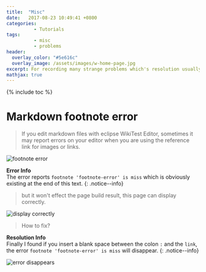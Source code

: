 ```yaml
---
title:  "Misc"
date:   2017-08-23 10:49:41 +0800
categories: 
          - Tutorials
tags:          
          - misc
          - problems
header:
  overlay_color: "#5e616c"
  overlay_image: /assets/images/w-home-page.jpg
excerpt: For recording many strange problems which's resolution usually cannot be found on the Internet.
mathjax: true
---
```



{% include toc %}

# Markdown footnote error

> If you edit markdown files with eclipse WikiTest Editor, sometimes it may report errors on your editor when you are using the reference link for images or links.

![footnote error][footnote-error] 

**Error Info**  
The error reports `footnote 'footnote-error' is miss` which is obviously existing at the end of this text.
{: .notice--info}

> but it won't effect the page build result, this page can display correctly.

![display correctly][display-correctly] 

> How to fix?

**Resolution Info**  
Finally I found if you insert a blank space between the colon `:` and the `link`, the error `footnote 'footnote-error' is miss` will disappear.
{: .notice--info}

![error disappears][error-disappears]


[footnote-error]: {{site.url}}{{site.baseurl}}/assets/images/posts/misc/misc001.png
[display-correctly]: {{site.url}}{{site.baseurl}}/assets/images/posts/misc/misc002.png
[error-disappears]: {{site.url}}{{site.baseurl}}/assets/images/posts/misc/misc003.png
